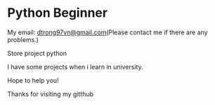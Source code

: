 # Python Beginner
My email: dtrong97vn@gmail.com(Please contact me if there are any problems.)

Store project python

I have some projects when i learn in university.

Hope to help you!

Thanks for visiting my gitthub

